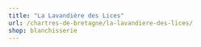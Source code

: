 ```yaml
---
title: "La Lavandière des Lices"
url: /chartres-de-bretagne/la-lavandiere-des-lices/
shop: blanchisserie
---
```

